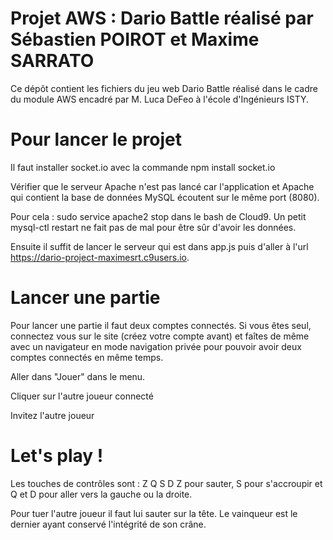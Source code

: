 # Projet AWS : Dario Battle réalisé par Sébastien POIROT et Maxime SARRATO

Ce dépôt contient les fichiers du jeu web Dario Battle réalisé dans le cadre du module 
AWS encadré par M. Luca DeFeo à l'école d'Ingénieurs ISTY.

# Pour lancer le projet

Il faut installer socket.io avec la commande npm install socket.io

Vérifier que le serveur Apache n'est pas lancé car l'application et Apache qui contient
la base de données MySQL écoutent sur le même port (8080).

Pour cela : sudo service apache2 stop dans le bash de Cloud9.
Un petit mysql-ctl restart ne fait pas de mal pour être sûr d'avoir les données.


Ensuite il suffit de lancer le serveur qui est dans app.js puis d'aller à l'url 
https://dario-project-maximesrt.c9users.io.

# Lancer une partie
Pour lancer une partie il faut deux comptes connectés. Si vous êtes seul, connectez vous
sur le site (créez votre compte avant) et faîtes de même avec un navigateur en mode
navigation privée pour pouvoir avoir deux comptes connectés en même temps.

Aller dans "Jouer" dans le menu.

Cliquer sur l'autre joueur connecté

Invitez l'autre joueur


# Let's play !
Les touches de contrôles sont : Z Q S D
Z pour sauter, S pour s'accroupir et Q et D pour aller vers la gauche ou la droite.

Pour tuer l'autre joueur il faut lui sauter sur la tête.
Le vainqueur est le dernier ayant conservé l'intégrité de son crâne.